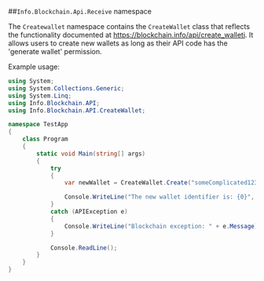 ##`Info.Blockchain.Api.Receive` namespace

The `Createwallet` namespace contains the `CreateWallet` class that reflects the functionality documented at https://blockchain.info/api/create_walleti. It allows users to create new wallets as long as their API code has the 'generate wallet' permission. 

Example usage:

```csharp
using System;
using System.Collections.Generic;
using System.Linq;
using Info.Blockchain.API;
using Info.Blockchain.API.CreateWallet;

namespace TestApp
{
    class Program
    {
        static void Main(string[] args)
        {
            try
            {
                var newWallet = CreateWallet.Create("someComplicated123Password", "8fd2335e-720c-442b-9694-83bdd2983cc9");

                Console.WriteLine("The new wallet identifier is: {0}", newWallet.Identifier);
            }
            catch (APIException e)
            {
                Console.WriteLine("Blockchain exception: " + e.Message);
            }

            Console.ReadLine();
        }
    }
}

```
